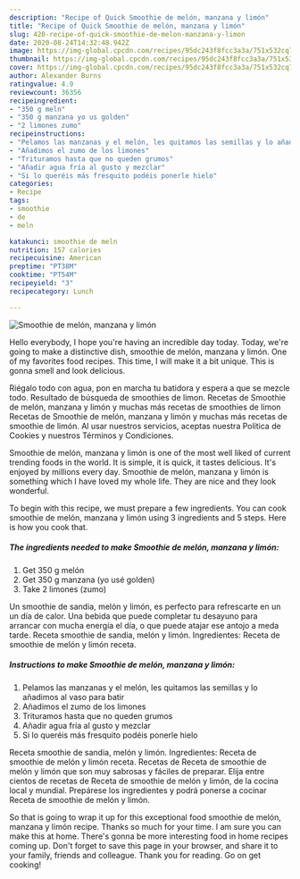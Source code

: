 ```yaml
---
description: "Recipe of Quick Smoothie de melón, manzana y limón"
title: "Recipe of Quick Smoothie de melón, manzana y limón"
slug: 420-recipe-of-quick-smoothie-de-melon-manzana-y-limon
date: 2020-08-24T14:32:48.942Z
image: https://img-global.cpcdn.com/recipes/95dc243f8fcc3a3a/751x532cq70/smoothie-de-melon-manzana-y-limon-foto-principal.jpg
thumbnail: https://img-global.cpcdn.com/recipes/95dc243f8fcc3a3a/751x532cq70/smoothie-de-melon-manzana-y-limon-foto-principal.jpg
cover: https://img-global.cpcdn.com/recipes/95dc243f8fcc3a3a/751x532cq70/smoothie-de-melon-manzana-y-limon-foto-principal.jpg
author: Alexander Burns
ratingvalue: 4.9
reviewcount: 36356
recipeingredient:
- "350 g meln"
- "350 g manzana yo us golden"
- "2 limones zumo"
recipeinstructions:
- "Pelamos las manzanas y el melón, les quitamos las semillas y lo añadimos al vaso para batir"
- "Añadimos el zumo de los limones"
- "Trituramos hasta que no queden grumos"
- "Añadir agua fría al gusto y mezclar"
- "Si lo queréis más fresquito podéis ponerle hielo"
categories:
- Recipe
tags:
- smoothie
- de
- meln

katakunci: smoothie de meln 
nutrition: 157 calories
recipecuisine: American
preptime: "PT38M"
cooktime: "PT54M"
recipeyield: "3"
recipecategory: Lunch

---
```



![Smoothie de melón, manzana y limón](https://img-global.cpcdn.com/recipes/95dc243f8fcc3a3a/751x532cq70/smoothie-de-melon-manzana-y-limon-foto-principal.jpg)

Hello everybody, I hope you're having an incredible day today. Today, we're going to make a distinctive dish, smoothie de melón, manzana y limón. One of my favorites food recipes. This time, I will make it a bit unique. This is gonna smell and look delicious.

Riégalo todo con agua, pon en marcha tu batidora y espera a que se mezcle todo. Resultado de búsqueda de smoothies de limon. Recetas de Smoothie de melón, manzana y limón y muchas más recetas de smoothies de limon Recetas de Smoothie de melón, manzana y limón y muchas más recetas de smoothie de limón. Al usar nuestros servicios, aceptas nuestra Política de Cookies y nuestros Términos y Condiciones.

Smoothie de melón, manzana y limón is one of the most well liked of current trending foods in the world. It is simple, it is quick, it tastes delicious. It's enjoyed by millions every day. Smoothie de melón, manzana y limón is something which I have loved my whole life. They are nice and they look wonderful.


To begin with this recipe, we must prepare a few ingredients. You can cook smoothie de melón, manzana y limón using 3 ingredients and 5 steps. Here is how you cook that.

<!--inarticleads1-->

##### The ingredients needed to make Smoothie de melón, manzana y limón:

1. Get 350 g melón
1. Get 350 g manzana (yo usé golden)
1. Take 2 limones (zumo)


Un smoothie de sandia, melón y limón, es perfecto para refrescarte en un un día de calor. Una bebida que puede completar tu desayuno para arrancar con mucha energía el día, o que puede atajar ese antojo a meda tarde. Receta smoothie de sandia, melón y limón. Ingredientes: Receta de smoothie de melón y limón receta. 

<!--inarticleads2-->

##### Instructions to make Smoothie de melón, manzana y limón:

1. Pelamos las manzanas y el melón, les quitamos las semillas y lo añadimos al vaso para batir
1. Añadimos el zumo de los limones
1. Trituramos hasta que no queden grumos
1. Añadir agua fría al gusto y mezclar
1. Si lo queréis más fresquito podéis ponerle hielo


Receta smoothie de sandia, melón y limón. Ingredientes: Receta de smoothie de melón y limón receta. Recetas de Receta de smoothie de melón y limón que son muy sabrosas y fáciles de preparar. Elija entre cientos de recetas de Receta de smoothie de melón y limón, de la cocina local y mundial. Prepárese los ingredientes y podrá ponerse a cocinar Receta de smoothie de melón y limón. 

So that is going to wrap it up for this exceptional food smoothie de melón, manzana y limón recipe. Thanks so much for your time. I am sure you can make this at home. There's gonna be more interesting food in home recipes coming up. Don't forget to save this page in your browser, and share it to your family, friends and colleague. Thank you for reading. Go on get cooking!
